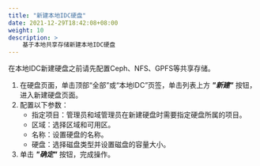 ```yaml
---
title: "新建本地IDC硬盘"
date: 2021-12-29T18:42:08+08:00
weight: 10
description: >
    基于本地共享存储新建本地IDC硬盘
---
```


在本地IDC新建硬盘之前请先配置Ceph、NFS、GPFS等共享存储。

1. 在硬盘页面，单击顶部“全部”或“本地IDC”页签，单击列表上方 **_"新建"_** 按钮，进入新建硬盘页面。
2. 配置以下参数：
   - 指定项目：管理员和域管理员在新建硬盘时需要指定硬盘所属的项目。
   - 区域：选择区域和可用区。
   - 名称：设置硬盘的名称。
   - 硬盘：选择磁盘类型并设置磁盘的容量大小。
3. 单击 **_"确定"_** 按钮，完成操作。


